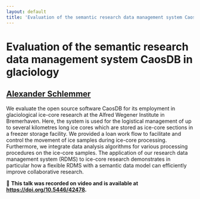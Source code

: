 ```yaml
---
layout: default
title: 'Evaluation of the semantic research data management system CaosDB in glaciology'
---
```


# Evaluation of the semantic research data management system CaosDB in glaciology

## [Alexander Schlemmer](../../speaker/8DZRHA/)

We evaluate the open source software CaosDB for its employment in glaciological ice-core research at the Alfred Wegener Institute in Bremerhaven. Here, the system is used for the logistical management of up to several kilometres long ice cores which are stored as ice-core sections in a freezer storage facility. We provided a loan work flow to facilitate and control the movement of ice samples during ice-core processing. Furthermore, we integrate data analysis algorithms for various processing procedures on the ice-core samples. The application of our research data management system (RDMS) to ice-core research demonstrates in particular how a flexible RDMS with a semantic data model can efficiently improve collaborative research.

🎥 **This talk was recorded on video and is available at <https://doi.org/10.5446/42478>.**